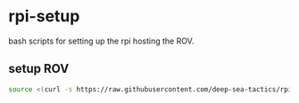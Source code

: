 # rpi-setup

bash scripts for setting up the rpi hosting the ROV.

## setup ROV

```sh
source <(curl -s https://raw.githubusercontent.com/deep-sea-tactics/rpi-setup/main/rov.sh)
```
